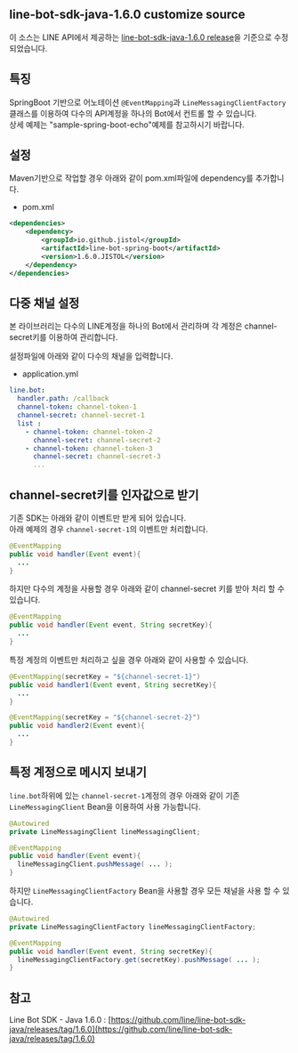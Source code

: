 line-bot-sdk-java-1.6.0 customize source
----
이 소스는 LINE API에서 제공하는 [line-bot-sdk-java-1.6.0 release](https://github.com/line/line-bot-sdk-java/releases/tag/1.6.0)을 기준으로 수정되었습니다.

특징
----
SpringBoot 기반으로 어노테이션 `@EventMapping`과 `LineMessagingClientFactory`클래스를 이용하여 다수의 API계정을 하나의 Bot에서 컨트롤 할 수 있습니다.   
상세 예제는 "sample-spring-boot-echo"예제를 참고하시기 바랍니다.

설정
----
Maven기반으로 작업할 경우 아래와 같이 pom.xml파일에 dependency를 추가합니다.

- pom.xml    
```xml
<dependencies>
    <dependency>
        <groupId>io.github.jistol</groupId>
        <artifactId>line-bot-spring-boot</artifactId>
        <version>1.6.0.JISTOL</version>
    </dependency>
</dependencies>
```

다중 채널 설정
----
본 라이브러리는 다수의 LINE계정을 하나의 Bot에서 관리하며 각 계정은 channel-secret키를 이용하여 관리합니다.   

설정파일에 아래와 같이 다수의 채널을 입력합니다.

- application.yml
```yaml
line.bot:
  handler.path: /callback
  channel-token: channel-token-1
  channel-secret: channel-secret-1
  list :
    - channel-token: channel-token-2
      channel-secret: channel-secret-2
    - channel-token: channel-token-3
      channel-secret: channel-secret-3
      ...
```

channel-secret키를 인자값으로 받기
----
기존 SDK는 아래와 같이 이벤트만 받게 되어 있습니다.   
아래 예제의 경우 `channel-secret-1`의 이벤트만 처리합니다.

```java
@EventMapping
public void handler(Event event){
  ...
}
```

하지만 다수의 계정을 사용할 경우 아래와 같이 channel-secret 키를 받아 처리 할 수 있습니다.

```java
@EventMapping
public void handler(Event event, String secretKey){
  ...
}
```

특정 계정의 이벤트만 처리하고 싶을 경우 아래와 같이 사용할 수 있습니다.

```java
@EventMapping(secretKey = "${channel-secret-1}")
public void handler1(Event event, String secretKey){
  ...
}

@EventMapping(secretKey = "${channel-secret-2}")
public void handler2(Event event){
  ...
}
```

특정 계정으로 메시지 보내기
----

`line.bot`하위에 있는 `channel-secret-1`계정의 경우 아래와 같이 기존 `LineMessagingClient` Bean을 이용하여 사용 가능합니다.    

```java
@Autowired
private LineMessagingClient lineMessagingClient;

@EventMapping
public void handler(Event event){
  lineMessagingClient.pushMessage( ... );
}
```

하지만 `LineMessagingClientFactory` Bean을 사용할 경우 모든 채널을 사용 할 수 있습니다.

```java
@Autowired
private LineMessagingClientFactory lineMessagingClientFactory;

@EventMapping
public void handler(Event event, String secretKey){
  lineMessagingClientFactory.get(secretKey).pushMessage( ... );
}
```    

참고
----
Line Bot SDK - Java 1.6.0 : [https://github.com/line/line-bot-sdk-java/releases/tag/1.6.0](https://github.com/line/line-bot-sdk-java/releases/tag/1.6.0)
